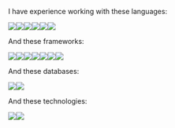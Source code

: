 <!-- <p align="center">
 </p>
<p><img align="left" src="https://github-readme-stats.vercel.app/api/top-langs?username=peprog&show_icons=true&locale=en&layout=compact" alt="akash-chowrasia" /></p> -->


<!-- <p align="center">
  <a href="https://github.com/JayantGoel001">
    <img align="center" height="195px" src="https://github-readme-stats.vercel.app/api/top-langs/?username=peprog&text_color=FFFFFF&bg_color=000000&title_color=94b4a4&langs_count=15&layout=compact&hide_border=true" />
  </a>
</p> -->

<!--  ![𝚐𝚒𝚝𝚑𝚞𝚋 𝚐𝚛𝚊𝚙𝚑](https://activity-graph.herokuapp.com/graph?username=peprog&theme=react-dark&hide_border=true&area=true) -->

I have experience working with these languages:

<div style="display:flex">	
    <img src ="https://img.shields.io/badge/Elixir-4B275F?style=for-the-badge&logo=elixir&logoColor=white">
    <img src ="https://img.shields.io/badge/Node.js-339933?style=for-the-badge&logo=nodedotjs&logoColor=white">
    <img src ="https://img.shields.io/badge/Python-3776AB?style=for-the-badge&logo=python&logoColor=white">
    <img src ="https://img.shields.io/badge/JavaScript-323330?style=for-the-badge&logo=javascript&logoColor=F7DF1E">
    <img src ="https://img.shields.io/badge/PHP-777BB4?style=for-the-badge&logo=php&logoColor=white">
    <img src ="https://img.shields.io/badge/TypeScript-007ACC?style=for-the-badge&logo=typescript&logoColor=white">

</div>

And these frameworks:

<div style="display:flex">	
<img src ="https://img.shields.io/badge/Flask-000000?style=for-the-badge&logo=flask&logoColor=white">
     <img src ="https://img.shields.io/badge/Express.js-000000?style=for-the-badge&logo=express&logoColor=white">
     <img src ="https://img.shields.io/badge/Nest.js-000000?style=for-the-badge&logo=express&logoColor=F7DF1E">
     <img src ="https://img.shields.io/badge/fastapi-109989?style=for-the-badge&logo=FASTAPI&logoColor=white">
     <img src ="https://img.shields.io/badge/Symfony-000000?style=for-the-badge&logo=Symfony&logoColor=white">
 <img src ="https://img.shields.io/badge/Angular-DD0031?style=for-the-badge&logo=angular&logoColor=white">
 <img src ="https://img.shields.io/badge/AngularJS-E23237?style=for-the-badge&logo=angularjs&logoColor=white">
 </div>
 
 And these databases:
 <div style="display:flex">	
 <img src ="https://img.shields.io/badge/MySQL-00000F?style=for-the-badge&logo=mysql&logoColor=white">
 <img src =" https://img.shields.io/badge/PostgreSQL-316192?style=for-the-badge&logo=postgresql&logoColor=white">
 </div>
 
 And these technologies: 
 <div style="display:flex">	
  <img src ="https://img.shields.io/badge/GraphQl-E10098?style=for-the-badge&logo=graphql&logoColor=white">
    <img src ="https://img.shields.io/badge/Linux-FCC624?style=for-the-badge&logo=linux&logoColor=black">
</div>
<!--
**peprog/peprog** is a ✨ _special_ ✨ repository because its `README.md` (this file) appears on your GitHub profile.

Here are some ideas to get you started:

- 🔭 I’m currently working on ...
- 🌱 I’m currently learning ...
- 👯 I’m looking to collaborate on ...
- 🤔 I’m looking for help with ...
- 💬 Ask me about ...
- 📫 How to reach me: ...
- 😄 Pronouns: ...
- ⚡ Fun fact: ...
-->

